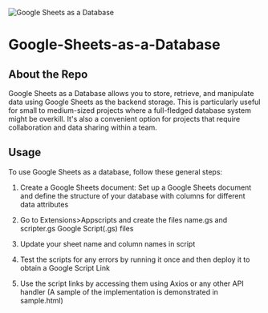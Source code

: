 ![Google Sheets as a Database](https://github.com/ARH-MNAJS/Google-Sheets-as-a-Database/blob/daf732c18e8df529e4c00c447963683e6c66c2ca/Readme%20Image.png)

# Google-Sheets-as-a-Database

## About the Repo

Google Sheets as a Database allows you to store, retrieve, and manipulate data using Google Sheets as the backend storage. This is particularly useful for small to medium-sized projects where a full-fledged database system might be overkill. It's also a convenient option for projects that require collaboration and data sharing within a team.

## Usage

To use Google Sheets as a database, follow these general steps:

1. Create a Google Sheets document: Set up a Google Sheets document and define the structure of your database with columns for different data attributes

2. Go to Extensions>Appscripts and create the files name.gs and scripter.gs Google Script(.gs) files

3. Update your sheet name and column names in script

4. Test the scripts for any errors by running it once and then deploy it to obtain a Google Script Link

5. Use the script links by accessing them using Axios or any other API handler (A sample of the implementation is demonstrated in sample.html)
